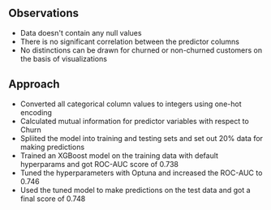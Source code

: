 
## Observations
- Data doesn't contain any null values
- There is no significant correlation between the predictor columns
- No distinctions can be drawn for churned or non-churned customers on the basis of visualizations

## Approach
- Converted all categorical column values to integers using one-hot encoding
- Calculated mutual information for predictor variables with respect to Churn
- Spliited the model into training and testing sets and set out 20% data for making predictions
- Trained an XGBoost model on the training data with default hyperparams and got ROC-AUC score of 0.738
- Tuned the hyperparameters with Optuna and increased the ROC-AUC to 0.746
- Used the tuned model to make predictions on the test data and got a final score of 0.748
